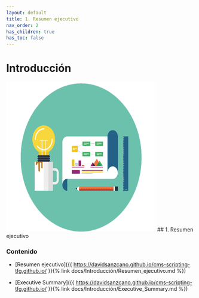 ```yaml
---
layout: default
title: 1. Resumen ejecutivo
nav_order: 2
has_children: true
has_toc: false
---
```


# Introducción
<img src="https://raw.githubusercontent.com/DavidSanzCano/cms-scripting-tfg.github.io/main/assets/images/1.png" width="400" height="400" />
## 1. Resumen ejecutivo

### Contenido

- [Resumen ejecutivo]({{ https://davidsanzcano.github.io/cms-scripting-tfg.github.io/ }}{% link docs/Introducción/Resumen_ejecutivo.md %})

- [Executive Summary]({{ https://davidsanzcano.github.io/cms-scripting-tfg.github.io/ }}{% link docs/Introducción/Executive_Summary.md %})

